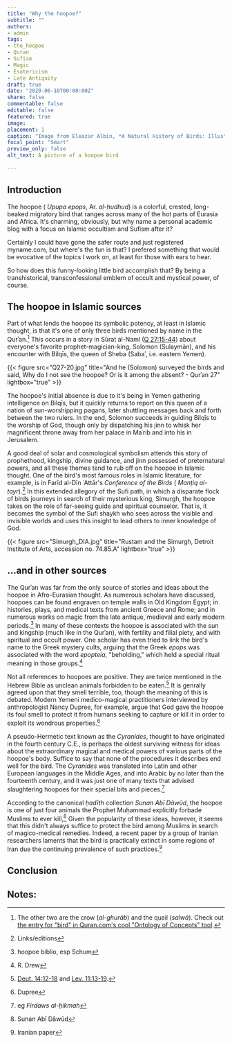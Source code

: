 ```yaml
---
title: "Why the hoopoe?"
subtitle: ""
authors: 
- admin
tags:
- the_hoopoe
- Quran
- Sufism
- Magic
- Esotericism
- Late Antiquity
draft: true 
date: "2020-06-10T00:00:00Z"
share: false
commentable: false
editable: false
featured: true
image:
placement: 1
caption: "Image from Eleazar Albin, *A Natural History of Birds: Illustrated with a Hundred and One Copper Plates, Curiously Engraven from the Life* (London, 1731), p. 139"
focal_point: "Smart"
preview_only: false
alt_text: A picture of a hoopoe bird
  
---
```


## Introduction

The hoopoe ( *Upupa epops*, Ar. *al-hudhud*) is a colorful, crested, long-beaked migratory bird that ranges across many of the hot parts of Eurasia and Africa. 
It's charming, obviously, but why name a personal academic blog with a focus on Islamic occultism and Sufism after it?

Certainly I could have gone the safer route and just registered myname.com, but where's the fun is that? I prefered something that would be evocative of the topics I work on, at least for those with ears to hear.

So how does this funny-looking little bird accomplish that? By being a transhistorical, transconfessional emblem of occult and mystical power, of course.

## The hoopoe in Islamic sources

Part of what lends the hoopoe its symbolic potency, at least in Islamic thought, is that it's one of only three birds mentioned by name in the Qurʾan.[^1]
This occurs in a story in Sūrat al-Naml ([Q 27:15-44](https://quran.com/27/15-44)) about everyone's favorite prophet-magician-king, Solomon (Sulaymān), and his encounter with Bilqīs, the queen of Sheba (Sabaʾ, i.e. eastern Yemen). 

{{< figure src="Q27-20.jpg" title="And he (Solomon) surveyed the birds and said, Why do I not see the hoopoe? Or is it among the absent? - Qurʾan 27" lightbox="true" >}}

The hoopoe's initial absence is due to it's being in Yemen gathering intelligence on Bilqīs, but it quickly returns to report on this queen of a nation of sun-worshipping pagans, later shuttling messages back and forth between the two rulers. 
In the end, Solomon succeeds in guiding Bilqīs to the worship of God, though only by dispatching his jinn to whisk her magnificent throne away from her palace in Maʿrib and into his in Jerusalem. 

A good deal of solar and cosmological symbolism attends this story of prophethood, kingship, divine guidance, and jinn possessed of preternatural powers, and all these themes tend to rub off on the hoopoe in Islamic thought. 
One of the bird's most famous roles in Islamic literature, for example, is in Farīd al-Dīn ʿAttār's *Conference of the Birds* ( *Manṭiq al-ṭayr*).[^2]
In this extended allegory of the Sufi path, in which a disparate flock of birds journeys in search of their mysterious king, Simurgh, the hoopoe takes on the role of far-seeing guide and spiritual counselor.
That is, it becomes the symbol of the Sufi shaykh who sees across the visible and invisible worlds and uses this insight to lead others to inner knowledge of God.

{{< figure src="Simurgh_DIA.jpg" title="Rustam and the Simurgh, Detroit Institute of Arts, accession no. 74.85.A" lightbox="true" >}}

## ...and in other sources

The Qurʾan was far from the only source of stories and ideas about the hoopoe in Afro-Eurasian thought. 
As numerous scholars have discussed, hoopoes can be found engraven on temple walls in Old Kingdom Egypt; in histories, plays, and medical texts from ancient Greece and Rome; and in numerous works on magic from the late antique, medieval and early modern periods.[^3] 
In many of these contexts the hoopoe is associated with the sun and kingship (much like in the Qurʾan), with fertility and filial piety, and with spiritual and occult power.
One scholar has even tried to link the bird's name to the Greek mystery cults, arguing that the Greek *epops* was associated with the word *epopteia*, "beholding," which held a special ritual meaning in those groups.[^4]

Not all references to hoopoes are positive.
They are twice mentioned in the Hebrew Bible as unclean animals forbidden to be eaten.[^5] 
It is genrally agreed upon that they smell terrible, too, though the meaning of this is debated. 
Modern Yemeni medico-magical practitioners interviewed by anthropologist Nancy Dupree, for example, argue that God gave the hoopoe its foul smell to protect it from humans seeking to capture or kill it in order to exploit its wondrous properties.[^6]

A pseudo-Hermetic text known as the *Cyranides*, thought to have originated in the fourth century C.E., is perhaps the oldest surviving witness for ideas about the extraordinary magical and medical powers of various parts of the hoopoe's body.
Suffice to say that none of the procedures it describes end well for the bird.
The *Cyranides* was translated into Latin and other European languages in the Middle Ages, and into Arabic by no later than the fourteenth century, and it was just one of many texts that advised slaughtering hoopoes for their special bits and pieces.[^7] 

According to the canonical *ḥadīth* collection *Sunan Abī Dāwūd*, the hoopoe is one of just four animals the Prophet Muḥammad explicitly forbade Muslims to ever kill,[^8] 
Given the popularity of these ideas, however, it seems that this didn't always suffice to protect the bird among Muslims in search of magico-medical remedies. 
Indeed, a recent paper by a group of Iranian researchers laments that the bird is practically extinct in some regions of Iran due the continuing prevalence of such practices.[^9]

## Conclusion



## Notes:
[^1]: The other two are the crow (*al-ghurãb*) and the quail (*salwã*). Check out [the entry for "bird" in Quran.com's cool "Ontology of Concepts" tool](http://corpus.quran.com/concept.jsp?id=bird).
[^2]: Links/editions
[^3]: hoopoe biblio, esp Schum
[^4]: R. Drew
[^5]: [Deut. 14:12-18](https://www.sefaria.org/Deuteronomy.14.12-18?lang=bi&aliyot=0) and [Lev. 11:13-19](https://www.sefaria.org/Leviticus.11.13-19?lang=bi&aliyot=0).
[^6]: Dupree
[^7]: eg *Firdaws al-ḥikmah*
[^8]: Sunan Abī Dāwūd
[^9]: Iranian paper
